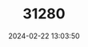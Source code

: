 ---
title: "31280"
category: "Eucommia ulmoides"
draft: false
date: 2024-02-22 13:03:50
languages:
  Chinese: ["Duzhong"]
---